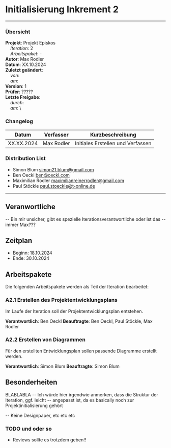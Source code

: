 # Initialisierung Inkrement 2

---

### Übersicht

**Projekt**: Projekt Episkos \
&nbsp;&nbsp;&nbsp;&nbsp;_Iteration_: 2\
&nbsp;&nbsp;&nbsp;&nbsp;_Arbeitspaket_: - \
**Autor**: Max Rodler \
**Datum**: XX.10.2024 \
**Zuletzt geändert**: \
&nbsp;&nbsp;&nbsp;&nbsp;_von_: \
&nbsp;&nbsp;&nbsp;&nbsp;_am_: \
**Version**: 1 \
**Prüfer**: ?????\
**Letzte Freigabe**: \
&nbsp;&nbsp;&nbsp;&nbsp;_durch_: \
&nbsp;&nbsp;&nbsp;&nbsp;_am_: \

### Changelog

| Datum      | Verfasser  | Kurzbeschreibung                  |
|------------|------------|-----------------------------------|
| XX.XX.2024 | Max Rodler | Initiales Erstellen und Verfassen |

### Distribution List

- Simon Blum <simon21.blum@gmail.com>
- Ben Oeckl <ben@oeckl.com>
- Maximilian Rodler <maximilianreinerrodler@gmail.com>
- Paul Stöckle <paul.stoeckle@t-online.de>

---

## Veranwortliche
-- Bin mir unsicher, gibt es spezielle Iterationsverantwortliche oder ist das
-- immer Max???

## Zeitplan
- Beginn: 18.10.2024
- Ende: 30.10.2024

## Arbeitspakete
Die folgenden Arbeitspakete werden als Teil der Iteration bearbeitet:
### A2.1 Erstellen des Projektentwicklungsplans
Im Laufe der Iteration soll der Projektentwicklungsplan entstehen.

**Verantwortlich**: Ben Oeckl
**Beauftragte**: Ben Oeckl, Paul Stöckle, Max Rodler

### A2.2 Erstellen von Diagrammen
Für den erstellten Entwicklungsplan sollen passende Diagramme erstellt werden.

**Verantwortlich**: Simon Blum
**Beauftragte**: Simon Blum


## Besonderheiten
BLABLABLA
-- Ich würde hier irgendwie anmerken, dass die Struktur der Iteration, ggf. leicht
-- angepasst ist, da es basically noch zur Projektinitialisierung gehört

-- Keine Designpaper, etc etc etc

### TODO und oder so
- Reviews sollte es trotzdem geben!!


